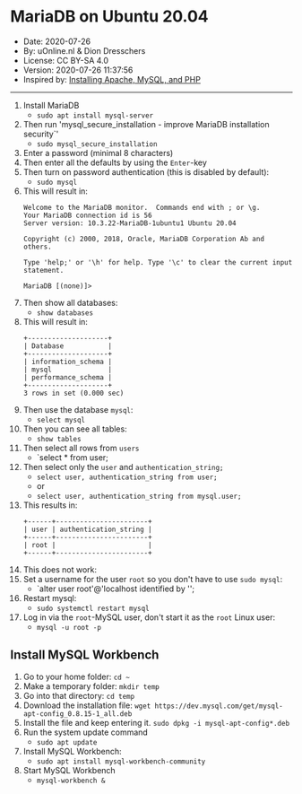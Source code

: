 # MariaDB on Ubuntu 20.04

* Date: 2020-07-26
* By: uOnline.nl & Dion Dresschers
* License: CC BY-SA 4.0
* Version: 2020-07-26 11:37:56
* Inspired by: [Installing Apache, MySQL, and PHP](https://www.linkedin.com/learning/installing-apache-mysql-and-php-3/install-mysql-on-ubuntu-linux)

---

1. Install MariaDB
    * `sudo apt install mysql-server`
1. Then run 'mysql_secure_installation - improve MariaDB installation security`'
    * `sudo mysql_secure_installation`
1. Enter a password (minimal 8 characters)
1. Then enter all the defaults by using the `Enter`-key
1. Then turn on password authentication (this is disabled by default):
    * `sudo mysql`
1. This will result in:
    ```
    Welcome to the MariaDB monitor.  Commands end with ; or \g.
    Your MariaDB connection id is 56
    Server version: 10.3.22-MariaDB-1ubuntu1 Ubuntu 20.04

    Copyright (c) 2000, 2018, Oracle, MariaDB Corporation Ab and others.

    Type 'help;' or '\h' for help. Type '\c' to clear the current input statement.

    MariaDB [(none)]> 
    ```
1. Then show all databases:
    * `show databases`
1. This will result in:
    ```
    +--------------------+
    | Database           |
    +--------------------+
    | information_schema |
    | mysql              |
    | performance_schema |
    +--------------------+
    3 rows in set (0.000 sec)    
    ```
1. Then use the database `mysql`:
    * `select mysql`
1. Then you can see all tables:
    * `show tables`
1. Then select all rows from `users`
    * `select * from user;
1. Then select only the `user` and `authentication_string;`
    * `select user, authentication_string from user;`
    * or
    * `select user, authentication_string from mysql.user;`
1. This results in:
    ```
    +------+-----------------------+
    | user | authentication_string |
    +------+-----------------------+
    | root |                       |
    +------+-----------------------+
    ```
1. This does not work:
1. Set a username for the user `root` so you don't have to use `sudo mysql`:
    * `alter user root'@'localhost identified by '<password>';
1. Restart mysql:
    * `sudo systemctl restart mysql`
1. Log in via the `root`-MySQL user, don't start it as the `root` Linux user:
    * `mysql -u root -p`

## Install MySQL Workbench

1. Go to your home folder:
    `cd ~`
1. Make a temporary folder:
    `mkdir temp`
1. Go into that directory:
    `cd temp`
1. Download the installation file:
    `wget https://dev.mysql.com/get/mysql-apt-config_0.8.15-1_all.deb`
1. Install the file and keep entering it.
    `sudo dpkg -i mysql-apt-config*.deb`
1. Run the system update command
    * `sudo apt update`
1. Install MySQL Workbench:
    * `sudo apt install mysql-workbench-community`    
1. Start MySQL Workbench    
    * `mysql-workbench &`